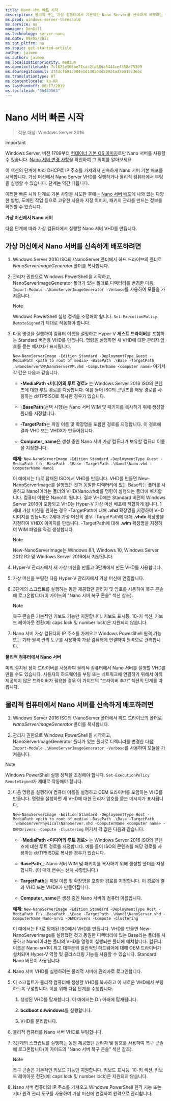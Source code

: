 ```yaml
---
title: Nano 서버 빠른 시작
description: 물리적 또는 가상 컴퓨터에서 기본적인 Nano Server를 신속하게 배포하는 단계
ms.prod: windows-server-threshold
ms.service: na
manager: DonGill
ms.technology: server-nano
ms.date: 09/05/2017
ms.tgt_pltfrm: na
ms.topic: get-started-article
author: jaimeo
ms.author: jaimeo
ms.localizationpriority: medium
ms.openlocfilehash: 7c1623e365be71cac2fd58da5444ce4358d75309
ms.sourcegitcommit: 3743cf691a984e1d140a04d50924a3a0a19c3e5c
ms.translationtype: HT
ms.contentlocale: ko-KR
ms.lasthandoff: 06/17/2019
ms.locfileid: "66443563"
---
```

# <a name="nano-server-quick-start"></a>Nano 서버 빠른 시작

>적용 대상: Windows Server 2016

> [!IMPORTANT]
> Windows Server, 버전 1709부터 [컨테이너 기본 OS 이미지](/virtualization/windowscontainers/quick-start/using-insider-container-images#install-base-container-image)로만 Nano 서버를 사용할 수 있습니다. [Nano 서버 변경 사항](nano-in-semi-annual-channel.md)을 확인하여 그 의미를 알아보세요. 

이 섹션의 단계에 따라 DHCP로 IP 주소를 가져와서 신속하게 Nano 서버 기본 배포를 시작합니다. 가상 머신에서 Nano Server VHD를 실행하거나 물리적 컴퓨터에서 부팅을 실행할 수 있습니다. 단계는 약간 다릅니다.

이러한 빠른 시작 단계로 기본 사항을 시도한 후에는 [Nano 서버 배포](Deploy-Nano-Server.md)에 나와 있는 다양한 방법, 도메인 작업 등으로 고유한 사용자 지정 이미지, 패키지 관리를 만드는 정보를 확인할 수 있습니다.
  
**가상 머신에서 Nano 서버**  
  
다음 단계에 따라 가상 컴퓨터에서 실행할 Nano 서버 VHD를 만듭니다.  
  
## <a name="to-quickly-deploy-nano-server-in-a-virtual-machine"></a>가상 머신에서 Nano 서버를 신속하게 배포하려면  
  
1. Windows Server 2016 ISO의 \NanoServer 폴더에서 하드 드라이브의 폴더로 *NanoServerImageGenerator* 폴더를 복사합니다.  
  
2. 관리자 권한으로 Windows PowerShell을 시작하고, NanoServerImageGenerator 폴더가 있는 폴더로 디렉터리를 변경한 다음, `Import-Module .\NanoServerImageGenerator -Verbose`를 사용하여 모듈을 가져옵니다.  
   >[!NOTE]  
   >Windows PowerShell 실행 정책을 조정해야 합니다. `Set-ExecutionPolicy RemoteSigned`가 제대로 작동해야 합니다.  
  
3. 다음 명령을 실행하여 컴퓨터 이름을 설정하고 Hyper-V **게스트 드라이버**를 포함하는 Standard 버전용 VHD를 만듭니다. 명령을 실행하면 새 VHD에 대한 관리자 암호를 묻는 메시지가 표시됩니다.  
  
   `New-NanoServerImage -Edition Standard -DeploymentType Guest -MediaPath <path to root of media> -BasePath .\Base -TargetPath .\NanoServerVM\NanoServerVM.vhd -ComputerName <computer name>` 여기서 각 값은 다음과 같습니다.  
  
   -   **-MediaPath <미디어의 루트 경로\>** 는 Windows Server 2016 ISO의 콘텐츠에 대한 루트 경로를 지정합니다. 예를 들어 ISO의 콘텐츠를 해당 경로를 사용하는 d:\TP5ISO로 복사한 경우가 있습니다.  
  
   -   **-BasePath**(선택 사항)는 Nano 서버 WIM 및 패키지를 복사하기 위해 생성할 폴더를 지정합니다.  
  
   -   **-TargetPath**는 파일 이름 및 확장명을 포함한 경로를 지정합니다. 이 경로에 결과 VHD 또는 VHDX가 만들어집니다.  
  
   -   **Computer_name**은 생성 중인 Nano 서버 가상 컴퓨터가 보유할 컴퓨터 이름을 지정합니다.  
  
   **예제:** `New-NanoServerImage -Edition Standard -DeploymentType Guest -MediaPath f:\ -BasePath .\Base -TargetPath .\Nano1\Nano.vhd -ComputerName Nano1`  
  
   이 예에서는 f:\\로 탑재된 ISO에서 VHD를 만듭니다. VHD를 만들면 New-NanoServerImage를 실행했던 것과 동일한 디렉터리에 있는 Base라는 폴더를 사용하고 Nano1이라는 폴더의 VHD(Nano.vhd)를 명령이 실행되는 폴더에 배치합니다. 컴퓨터 이름은 Nano1이 됩니다. 결과 VHD에는 Standard 버전의 Windows Server 2016이 포함되고 VHD는 Hyper-V 가상 머신 배포에 적합하게 됩니다. 1세대 가상 머신을 원하는 경우 -TargetPath에 대해 **.vhd** 확장명을 지정하여 VHD 이미지를 만듭니다. 2세대 가상 머신의 경우 -TargetPath에 대해 **.vhdx** 확장명을 지정하여 VHDX 이미지를 만듭니다. -TargetPath에 대해 **.wim** 확장명을 지정하여 WIM 파일을 직접 생성합니다.  
  
   > [!NOTE]  
   > New-NanoServerImage는 Windows 8.1, Windows 10, Windows Server 2012 R2 및 Windows Server 2016에서 지원됩니다.  
  
4. Hyper-V 관리자에서 새 가상 머신을 만들고 3단계에서 만든 VHD를 사용합니다.  
  
5. 가상 머신을 부팅한 다음 Hyper-V 관리자에서 가상 머신에 연결합니다.  
  
6. 3단계의 스크립트를 실행하는 동안 제공했던 관리자 및 암호를 사용하여 복구 콘솔에 로그온합니다(이 가이드의 "Nano 서버 복구 콘솔" 섹션 참조).  
   > [!NOTE]  
   > 복구 콘솔은 기본적인 키보드 기능만 지원합니다. 키보드 표시등, 10-키 섹션, 키보드 레이아웃 전환(예: caps lock 및 number lock)은 지원되지 않습니다.
  
7. Nano 서버 가상 컴퓨터의 IP 주소를 가져오고 Windows PowerShell 원격 기능 또는 기타 원격 관리 도구를 사용하여 가상 컴퓨터에 연결하여 원격으로 관리합니다.  
  
**물리적 컴퓨터에서 Nano 서버**  
  
미리 설치된 장치 드라이버를 사용하여 물리적 컴퓨터에서 Nano 서버를 실행할 VHD를 만들 수도 있습니다. 사용자의 하드웨어를 부팅 또는 네트워크에 연결하기 위해서 아직 제공되지 않은 드라이버가 필요한 경우 이 가이드의 "드라이버 추가" 섹션의 단계를 따릅니다.  
  
## <a name="to-quickly-deploy-nano-server-on-a-physical-computer"></a>물리적 컴퓨터에서 Nano 서버를 신속하게 배포하려면  
  
1.  Windows Server 2016 ISO의 \NanoServer 폴더에서 하드 드라이브의 폴더로 *NanoServerImageGenerator* 폴더를 복사합니다.  
  
2.  관리자 권한으로 Windows PowerShell을 시작하고, NanoServerImageGenerator 폴더가 있는 폴더로 디렉터리를 변경한 다음, `Import-Module .\NanoServerImageGenerator -Verbose`를 사용하여 모듈을 가져옵니다.  
  
>[!NOTE]  
>Windows PowerShell 실행 정책을 조정해야 합니다. `Set-ExecutionPolicy RemoteSigned`가 제대로 작동해야 합니다.  
  
3. 다음 명령을 실행하여 컴퓨터 이름을 설정하고 OEM 드라이버를 포함하는 VHD를 만듭니다. 명령을 실행하면 새 VHD에 대한 관리자 암호를 묻는 메시지가 표시됩니다.  
  
   `New-NanoServerImage -Edition Standard -DeploymentType Host -MediaPath <path to root of media> -BasePath .\Base -TargetPath .\NanoServerPhysical\NanoServer.vhd -ComputerName <computer name> -OEMDrivers -Compute -Clustering` 여기서 각 값은 다음과 같습니다.  
  
   -   **-MediaPath <미디어의 루트 경로\>** 는 Windows Server 2016 ISO의 콘텐츠에 대한 루트 경로를 지정합니다. 예를 들어 ISO의 콘텐츠를 해당 경로를 사용하는 d:\TP5ISO로 복사한 경우가 있습니다.  
  
   -   **BasePath**는 Nano 서버 WIM 및 패키지를 복사하기 위해 생성할 폴더를 지정합니다. (이 매개 변수는 선택 사항입니다.)  
  
   -   **TargetPath**는 파일 이름 및 확장명을 포함한 경로를 지정합니다. 이 경로에 결과 VHD 또는 VHDX가 만들어집니다.  
  
   -   **Computer_name**은 생성 중인 Nano 서버의 컴퓨터 이름입니다.  
  
   **예제:** `New-NanoServerImage -Edition Standard -DeploymentType Host -MediaPath F:\ -BasePath .\Base -TargetPath .\Nano1\NanoServer.vhd -ComputerName Nano-srv1 -OEMDrivers -Compute -Clustering`  
  
   이 예에서는 F:\\로 탑재된 ISO에서 VHD를 만듭니다. VHD를 만들면 New-NanoServerImage를 실행했던 것과 동일한 디렉터리에 있는 Base라는 폴더를 사용하고 Nano1이라는 폴더의 VHD를 명령이 실행되는 폴더에 배치합니다. 컴퓨터 이름은 Nano-srv1이 되고 대부분의 일반적인 하드웨어에 대해 OEM 드라이버가 설치되며 Hyper-V 역할 및 클러스터링 기능을 사용할 수 있습니다. Standard Nano 버전이 사용됩니다.  
  
4. Nano 서버 VHD를 실행하려는 물리적 서버에 관리자로 로그인합니다.  
  
5. 이 스크립트가 물리적 컴퓨터에 생성할 VHD를 복사하고 이 새로운 VHD에서 부팅하도록 구성합니다. 이를 위해 다음 단계를 수행합니다.  
  
   1.  생성된 VHD를 탑재합니다. 이 예에서는 D:\\ 아래에 탑재됩니다.  
  
   2.  **bcdboot d:\windows**를 실행합니다.  
  
   3.  VHD를 분리합니다.  
  
6. 물리적 컴퓨터를 Nano 서버 VHD로 부팅합니다.  
  
7. 3단계의 스크립트를 실행하는 동안 제공했던 관리자 및 암호를 사용하여 복구 콘솔에 로그온합니다(이 가이드의 "Nano 서버 복구 콘솔" 섹션 참조).
   > [!NOTE]  
   > 복구 콘솔은 기본적인 키보드 기능만 지원합니다. 키보드 표시등, 10-키 섹션, 키보드 레이아웃 전환(예: caps lock 및 number lock)은 지원되지 않습니다. 
  
8. Nano 서버 컴퓨터의 IP 주소를 가져오고 Windows PowerShell 원격 기능 또는 기타 원격 관리 도구를 사용하여 가상 머신에 연결하여 원격으로 관리합니다.  
